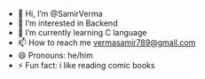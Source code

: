 - 👋 Hi, I’m @SamirVerma
- 👀 I’m interested in Backend
- 🌱 I’m currently learning  C language
- 📫 How to reach me  vermasamir789@gmail.com
- 😄 Pronouns: he/him
- ⚡ Fun fact: i like reading comic books

<!---
SamirVerma18/SamirVerma18 is a ✨ special ✨ repository because its `README.md` (this file) appears on your GitHub profile.
You can click the Preview link to take a look at your changes.
--->
